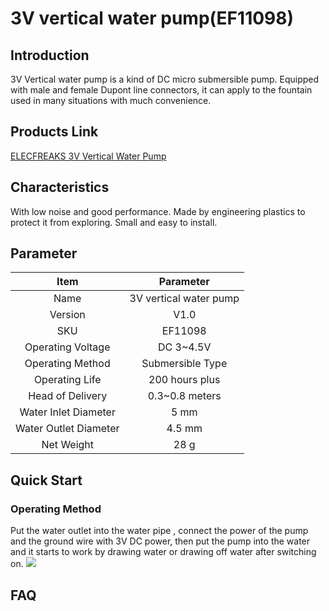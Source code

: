 ﻿# 3V vertical water pump(EF11098)

## Introduction

3V Vertical water pump is a kind of DC micro submersible pump. Equipped with male and female  Dupont line connectors, it can apply to the fountain used in many situations with much convenience. 


## Products Link

[ELECFREAKS 3V Vertical Water Pump](https://www.elecfreaks.com/3v-vertical-water-pump.html)

## Characteristics 

 With low noise and good performance.
 Made by engineering plastics to protect it from exploring.
 Small and easy to install.

## Parameter


Item | Parameter 
:-: | :-: 
Name| 3V vertical water pump
Version|V1.0
SKU|EF11098
Operating Voltage|DC 3~4.5V
Operating Method|Submersible Type
Operating Life|200 hours plus
Head of Delivery|0.3~0.8 meters
Water Inlet Diameter|5 mm
Water Outlet Diameter|4.5 mm
Net Weight|28 g

## Quick Start  


### Operating Method 

Put the water outlet into the water pipe , connect the power of the pump and the ground wire with 3V DC power, then put the pump into the water and it starts to work by drawing water or drawing off water after switching on. 
![](https://wiki-media-ef.oss-cn-hongkong.aliyuncs.com//images/KzORYOY.png)

## FAQ


